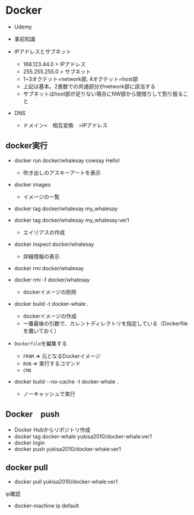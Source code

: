 # Docker
- Udemy

- 事前知識
- IPアドレスとサブネット
    - 168.123.44.0 > IPアドレス
    - 255.255.255.0 > サブネット
    - 1~3オクテット=network部, 4オクテット=host部
    - 上記は基本。2進数での共通部分がnetwork部に該当する
    - サブネットはhost部が足りない場合にNW部から間借りして割り振ること
- DNS
    - ドメイン<　相互変換　>IPアドレス

## docker実行
- docker run docker/whalesay cowsay Hello!
    - 吹き出しのアスキーアートを表示
- docker images
    - イメージの一覧
- docker tag docker/whalesay my_whalesay
- docker tag docker/whalesay my_whalesay:ver1
    - エイリアスの作成

- docker inspect docker/whalesay
    - 詳細情報の表示
- docker rmi docker/whalesay
- docker rmi -f docker/whalesay
    - dockerイメージの削除

- docker build -t docker-whale .
    - dockerイメージの作成
    - 一番最後の引数で、カレントディレクトリを指定している（Dockerfileを置いておく）
- `Dockerfile`を編集する
    - `FROM` => 元となるDockerイメージ
    - `RUN` => 実行するコマンド
    - `CMD`
- docker build --no-cache -t docker-whale .
    - ノーキャッシュで実行

## Docker　push
- Docker Hubからリポジトリ作成
- docker tag docker-whale yukisa2010/docker-whale:ver1
- docker login
- docker push yukisa2010/docker-whale:ver1
## docker pull
- docker pull yukisa2010/docker-whale:ver1


ip確認
- docker-machine ip default
